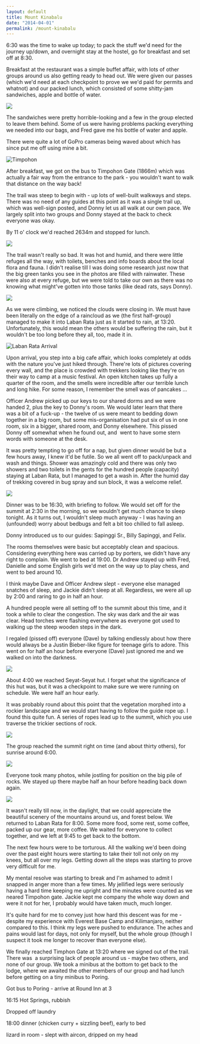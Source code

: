 ```yaml
---
layout: default
title: Mount Kinabalu
date: "2014-04-01"
permalink: /mount-kinabalu
---
```

6:30 was the time to wake up today; to pack the stuff we'd need for the journey up/down, and overnight stay at the hostel, go for breakfast and set off at 8:30.

Breakfast at the restaurant was a simple buffet affair, with lots of other groups around us also getting ready to head out. We were given our passes (which we'd need at each checkpoint to prove we we'd paid for permits and whatnot) and our packed lunch, which consisted of some shitty-jam sandwiches, apple and bottle of water.

![](/assets/optimised/pass.jpg)

The sandwiches were pretty horrible-looking and a few in the group elected to leave them behind. Some of us were having problems packing everything we needed into our bags, and Fred gave me his bottle of water and apple.

There were quite a lot of GoPro cameras being waved about which has since put me off using mine a bit.

![](/assets/optimised/timpohon.jpg "Timpohon")

After breakfast, we got on the bus to Timpohon Gate (1866m) which was actually a fair way from the entrance to the park - you wouldn't want to walk that distance on the way back!

The trail was steep to begin with - up lots of well-built walkways and steps. There was no need of any guides at this point as it was a single trail up, which was well-sign posted, and Donny let us all walk at our own pace. We largely split into two groups and Donny stayed at the back to check everyone was okay.

By 11 o' clock we'd reached 2634m and stopped for lunch.

![](/assets/optimised/eleven.jpg)

The trail wasn't really so bad. It was hot and humid, and there were little refuges all the way, with toilets, benches and info boards about the local flora and fauna. I didn't realise till I was doing some research just now that the big green tanks you see in the photos are filled with rainwater. These were also at every refuge, but we were told to take our own as there was no knowing what might've gotten into those tanks (like dead rats, says Donny).

![](/assets/optimised/refuge.jpg)

As we were climbing, we noticed the clouds were closing in. We must have been literally on the edge of a raincloud as we (the first half-group) managed to make it into Laban Rata just as it started to rain, at 13:20. Unfortunately, this would mean the others would be suffering the rain, but it wouldn't be too long before they all, too, made it in.

![](/assets/optimised/labanrata1.jpg "Laban Rata Arrival")

Upon arrival, you step into a big cafe affair, which looks completely at odds with the nature you've just hiked through. There're lots of pictures covering every wall, and the place is crowded with trekkers looking like they're on their way to camp at a music festival. An open kitchen takes up fully a quarter of the room, and the smells were incredible after our terrible lunch and long hike. For some reason, I remember the smell was of pancakes ...

Officer Andrew picked up our keys to our shared dorms and we were handed 2, plus the key to Donny's room. We would later learn that there was a bit of a fuck-up - the twelve of us were meant to bedding down together in a big room, but some mis-organisation had put six of us in one room, six in a bigger, shared room, and Donny elsewhere. This pissed Donny off somewhat when he found out, and  went to have some stern words with someone at the desk.

It was pretty tempting to go off for a nap, but given dinner would be but a few hours away, I knew it'd be futile. So we all went off to pack/unpack and wash and things. Shower was amazingly cold and there was only two showers and two toilets in the gents for the hundred people (capacity) staying at Laban Rata, but I managed to get a wash in. After the humid day of trekking covered in bug spray and sun block, it was a welcome relief.

![](/assets/optimised/bunk.jpg)

Dinner was to be 16:30, with briefing to follow. We would set off for the summit at 2:30 in the morning, so we wouldn't get much chance to sleep tonight. As it turns out, I wouldn't sleep much anyway - I was having an (unfounded) worry about bedbugs and felt a bit too chilled to fall asleep.

Donny introduced us to our guides: Sapinggi Sr., Billy Sapinggi, and Felix.

The rooms themselves were basic but acceptably clean and spacious. Considering everything here was carried up by porters, we didn't have any right to complain. We went to bed at 19:00. Dr Andrew stayed up with Fred, Danielle and some English girls we'd met on the way up to play chess, and went to bed around 10.

I think maybe Dave and Officer Andrew slept - everyone else managed snatches of sleep, and Jackie didn't sleep at all. Regardless, we were all up by 2:00 and raring to go in half an hour.

A hundred people were all setting off to the summit about this time, and it took a while to clear the congestion. The sky was dark and the air was clear. Head torches were flashing everywhere as everyone got used to walking up the steep wooden steps in the dark.

I regaled (pissed off) everyone (Dave) by talking endlessly about how there would always be a Justin Bieber-like figure for teenage girls to adore. This went on for half an hour before everyone (Dave) just ignored me and we walked on into the darkness.

![](/assets/optimised/night.jpg)

About 4:00 we reached Seyat-Seyat hut. I forget what the significance of this hut was, but it was a checkpoint to make sure we were running on schedule. We were half an hour early.

It was probably round about this point that the vegetation morphed into a rockier landscape and we would start having to follow the guide rope up. I found this quite fun. A series of ropes lead up to the summit, which you use traverse the trickier sections of rock.

![](/assets/optimised/sunrise.jpg)

The group reached the summit right on time (and about thirty others), for sunrise around 6:00.

![](/assets/optimised/summit.jpg)

Everyone took many photos, while jostling for position on the big pile of rocks. We stayed up there maybe half an hour before heading back down again.

![](/assets/optimised/descent.jpg)

It wasn't really till now, in the daylight, that we could appreciate the beautiful scenery of the mountains around us, and forest below. We returned to Laban Rata for 8:00. Some more food, some rest, some coffee, packed up our gear, more coffee. We waited for everyone to collect together, and we left at 9:45 to get back to the bottom.

The next few hours were to be torturous. All the walking we'd been doing over the past eight hours were starting to take their toll not only on my knees, but all over my legs. Getting down all the steps was starting to prove very difficult for me.

My mental resolve was starting to break and I'm ashamed to admit I snapped in anger more than a few times. My jellified legs were seriously having a hard time keeping me upright and the minutes were counted as we neared Timpohon gate. Jackie kept me company the whole way down and were it not for her, I probably would have taken much, much longer.

It's quite hard for me to convey just how hard this descent was for me - despite my experience with Everest Base Camp and Kilimanjaro, neither compared to this. I think my legs were pushed to endurance. The aches and pains would last for days, not only for myself, but the whole group (though I suspect it took me longer to recover than everyone else).

We finally reached Timphon Gate at 13:20 where we signed out of the trail. There was  a surprising lack of people around us - maybe two others, and none of our group. We took a minibus at the bottom to get back to the lodge, where we awaited the other members of our group and had lunch before getting on a tiny minibus to Poring.

Got bus to Poring - arrive at Round Inn at 3

16:15 Hot Springs, rubbish

Dropped off laundry

18:00 dinner (chicken curry + sizzling beef), early to bed

lizard in room - slept with aircon, dripped on my head

